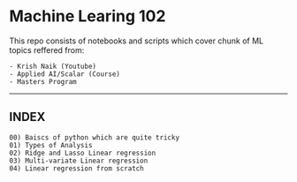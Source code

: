 # Machine Learing 102

This repo consists of notebooks and scripts which cover chunk of ML topics reffered from:
    
    - Krish Naik (Youtube)
    - Applied AI/Scalar (Course)
    - Masters Program
    
<hr>

## INDEX  

    00) Baiscs of python which are quite tricky 
    01) Types of Analysis 
    02) Ridge and Lasso Linear regression 
    03) Multi-variate Linear regression 
    04) Linear regression from scratch
